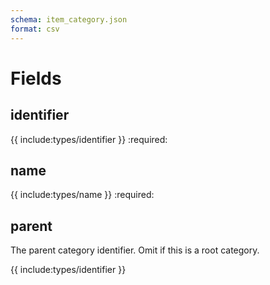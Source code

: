 ```yaml
---
schema: item_category.json
format: csv
---
```


# Fields
## identifier
{{ include:types/identifier }}
:required:

## name
{{ include:types/name }}
:required:

## parent
The parent category identifier.  Omit if this is a root category.

{{ include:types/identifier }}
